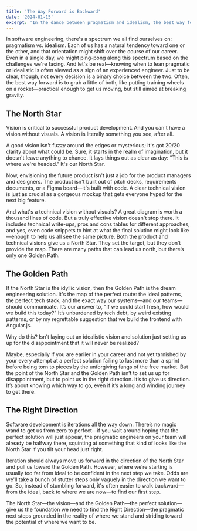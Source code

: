 ```yaml
---
title: 'The Way Forward is Backward'
date: '2024-01-15'
excerpt: 'In the dance between pragmatism and idealism, the best way forward is often to combine both and step backward from the ideal to find the right, pragmatic path.'
---
```


In software engineering, there's a spectrum we all find ourselves on: pragmatism vs. idealism. Each of us has a natural tendency toward one or the other, and that orientation might shift over the course of our career. Even in a single day, we might ping-pong along this spectrum based on the challenges we're facing. And let's be real—knowing when to lean pragmatic or idealistic is often viewed as a sign of an experienced engineer. Just to be clear, though, not every decision is a binary choice between the two. Often, the best way forward is to grab a little of both, like putting training wheels on a rocket—practical enough to get us moving, but still aimed at breaking gravity.

## The North Star

Vision is critical to successful product development. And you can't have a vision without visuals. A vision is literally something you see, after all.

A good vision isn't fuzzy around the edges or mysterious; it's got 20/20 clarity about what could be. Sure, it starts in the realm of imagination, but it doesn't leave anything to chance. It lays things out as clear as day: "This is where we're headed." It's our North Star.

Now, envisioning the future product isn't just a job for the product managers and designers. The product isn't built out of pitch decks, requirements documents, or a Figma board—it's built with code. A clear technical vision is just as crucial as a gorgeous mockup that gets everyone hyped for the next big feature.

And what's a technical vision without visuals? A great diagram is worth a thousand lines of code. But a truly effective vision doesn't stop there. It includes technical write-ups, pros and cons tables for different approaches, and yes, even code snippets to hint at what the final solution might look like—enough to help us all see the same picture. Both the product and technical visions give us a North Star. They set the target, but they don’t provide the map. There are many paths that can lead us north, but there’s only one Golden Path.

## The Golden Path

If the North Star is the idyllic vision, then the Golden Path is the dream engineering solution. It's the map of the perfect route: the ideal patterns, the perfect tech stack, and the exact way our systems—and our teams—should communicate. It’s our answer to, "If we could start fresh, how would we build this today?" It’s unburdened by tech debt, by weird existing patterns, or by my regrettable suggestion that we build the frontend with Angular.js.

Why do this? Isn't laying out an idealistic vision and solution just setting us up for the disappointment that it will never be realized?

Maybe, especially if you are earlier in your career and not yet tarnished by your every attempt at a perfect solution failing to last more than a sprint before being torn to pieces by the unforgiving fangs of the free market. But the point of the North Star and the Golden Path isn’t to set us up for disappointment, but to point us in the right direction. It’s to give us direction. It’s about knowing which way to go, even if it’s a long and winding journey to get there.

## The Right Direction

Software development is iterations all the way down. There’s no magic wand to get us from zero to perfect—if you wait around hoping that the perfect solution will just appear, the pragmatic engineers on your team will already be halfway there, squinting at something that kind of looks like the North Star if you tilt your head just right.

Iteration should always move us forward in the direction of the North Star and pull us toward the Golden Path. However, where we’re starting is usually too far from ideal to be confident in the next step we take. Odds are we'll take a bunch of stutter steps only vaguely in the direction we want to go. So, instead of stumbling forward, it's often easier to walk backward—from the ideal, back to where we are now—to find our first step.

The North Star—the vision—and the Golden Path—the perfect solution—give us the foundation we need to find the Right Direction—the pragmatic next steps grounded in the reality of where we stand and striding toward the potential of where we want to be.
